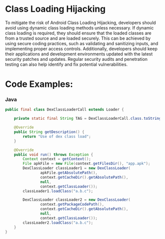 
# Class Loading Hijacking

To mitigate the risk of Android Class Loading Hijacking, developers should avoid using dynamic class loading methods unless necessary. If dynamic class loading is required, they should ensure that the loaded classes are from a trusted source and are loaded securely. This can be achieved by using secure coding practices, such as validating and sanitizing inputs, and implementing proper access controls. Additionally, developers should keep their applications and development environments updated with the latest security patches and updates. Regular security audits and penetration testing can also help identify and fix potential vulnerabilities.

# Code Examples:


### Java

```java
public final class DexClassLoaderCall extends Loader {

    private static final String TAG = DexClassLoaderCall.class.toString();

    @Override
    public String getDescription() {
        return "Use of dex class load";
    }

    @Override
    public void run() throws Exception {
        Context context = getContext(); 
        File apkFile = new File(context.getFilesDir(), "app.apk");
        DexClassLoader classLoader1 = new DexClassLoader(
                apkFile.getAbsolutePath(),
                context.getCacheDir().getAbsolutePath(),
                null,
                context.getClassLoader());
        classLoader1.loadClass("a.b.c");

        DexClassLoader classLoader2 = new DexClassLoader(
                context.getPackageCodePath(),
                context.getCacheDir().getAbsolutePath(),
                null,
                context.getClassLoader());
        classLoader2.loadClass("a.b.c");
    }
}

```
